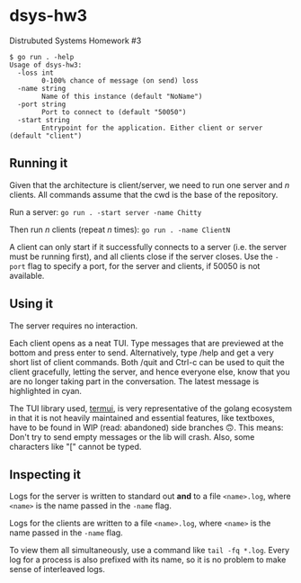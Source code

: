 # dsys-hw3

Distrubuted Systems Homework #3

```
$ go run . -help
Usage of dsys-hw3:
  -loss int
        0-100% chance of message (on send) loss
  -name string
        Name of this instance (default "NoName")
  -port string
        Port to connect to (default "50050")
  -start string
        Entrypoint for the application. Either client or server (default "client")
```

## Running it

Given that the architecture is client/server, we need to run one server and *n* clients.
All commands assume that the cwd is the base of the repository.

Run a server:
`go run . -start server -name Chitty`

Then run *n* clients (repeat *n* times):
`go run . -name ClientN`

A client can only start if it successfully connects to a server (i.e. the server must be running first), and all clients close if the server closes.
Use the `-port` flag to specify a port, for the server and clients, if 50050 is not available.

## Using it

The server requires no interaction.

Each client opens as a neat TUI.
Type messages that are previewed at the bottom and press enter to send.
Alternatively, type /help and get a very short list of client commands.
Both /quit and Ctrl-c can be used to quit the client gracefully, letting the server, and hence everyone else, know that you are no longer taking part in the conversation.
The latest message is highlighted in cyan.

The TUI library used, [termui](https://github.com/gizak/termui), is very representative of the golang ecosystem in that it is not heavily maintained and essential features, like textboxes, have to be found in WIP (read: abandoned) side branches 🙃.
This means: Don't try to send empty messages or the lib will crash. Also, some characters like "[" cannot be typed.

## Inspecting it

Logs for the server is written to standard out **and** to a file `<name>.log`, where `<name>` is the name passed in the `-name` flag.

Logs for the clients are written to a file `<name>.log`, where `<name>` is the name passed in the `-name` flag.

To view them all simultaneously, use a command like `tail -fq *.log`.
Every log for a process is also prefixed with its name, so it is no problem to make sense of interleaved logs.
